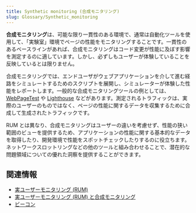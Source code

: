 ```yaml
---
title: Synthetic monitoring (合成モニタリング)
slug: Glossary/Synthetic_monitoring
---
```


**合成モニタリング**は、可能な限り一貫性のある環境で、通常は自動化ツールを使用して、「実験室」環境でページの性能をモニタリングすることです。一貫性のあるベースラインがあれば、合成モニタリングはコード変更が性能に及ぼす影響を測定するのに適しています。しかし、必ずしもユーザーが体験していることを反映しているとは限りません。

合成モニタリングでは、エンドユーザがウェブアプリケーションを介して進む経路をシミュレートするためのスクリプトを展開し、シミュレーターが体験した性能をレポートします。一般的な合成モニタリングツールの例としては、 [WebPageTest](https://webpagetest.org) や [Lighthouse](https://developers.google.com/web/tools/lighthouse/) などがあります。測定されるトラフィックは、実際のユーザーのものではなく、ページの性能に関するデータを収集するために合成して生成されたトラフィックです。

RUM とは異なり、合成モニタリングはユーザーの違いを考慮せず、性能の狭い範囲のビューを提供するため、アプリケーションの性能に関する基本的なデータを取得したり、開発環境で性能をスポットチェックしたりするのに役立ちます。ネットワークスロットリングなどの他のツールと組み合わせることで、潜在的な問題領域についての優れた洞察を提供することができます。

## 関連情報

- [実ユーザーモニタリング (RUM)](/ja/docs/Glossary/Real_User_Monitoring)
- [実ユーザーモニタリング (RUM) と合成モニタリング](/ja/docs/Web/Performance/Rum-vs-Synthetic)
- [ビーコン](/ja/docs/Glossary/beacon)
